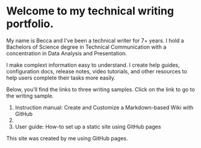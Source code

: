 # Welcome to my technical writing portfolio. 

<p>My name is Becca and I've been a technical writer for 7+ years. I hold a Bachelors of Science degree in Technical Communication with a concentration in Data Analysis and Presentation.  
  
I make complext information easy to understand. I create help guides, configuration docs, release notes, video tutorials, and other resources to help users complete their tasks more easily. 

<p>Below, you'll find the links to three writing samples. Click on the link to go to the writing sample. 
<ol>
  <li>  Instruction manual: Create and Customize a Markdown-based Wiki with GitHub</li>
  <li> </li>
  <li> User guide: How-to set up a static site using GitHub pages 
</li>
</ol>
  
</p>

<p>This site was created by me using GitHub pages.</p>
